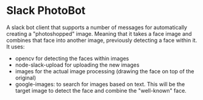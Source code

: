 # Slack PhotoBot

A slack bot client that supports a number of messages for automatically creating a "photoshopped" image. 
Meaning that it takes a face image and combines that face into another image, previously detecting a face within it.
It uses:
* opencv for detecting the faces within images
* node-slack-upload for uploading the new images
* images for the actual image processing (drawing the face on top of the original)
* google-images: to search for images based on text. This will be the target image to detect the face and combine the "well-known" face.

